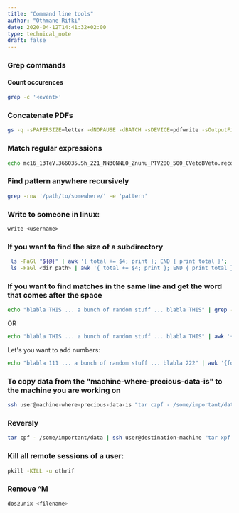 ```yaml
---
title: "Command line tools"
author: "Othmane Rifki"
date: 2020-04-12T14:41:32+02:00
type: technical_note
draft: false
---
```


### Grep commands

#### Count occurences 
``` bash 
grep -c '<event>'
```

### Concatenate PDFs
``` bash 
gs -q -sPAPERSIZE=letter -dNOPAUSE -dBATCH -sDEVICE=pdfwrite -sOutputFile=out.pdf in1.pdf in2.pdf in3.pdf
```


### Match regular expressions
``` bash
echo mc16_13TeV.366035.Sh_221_NN30NNLO_Znunu_PTV280_500_CVetoBVeto.recon.AOD.e7033_e9238_s3126_r10724 | grep -Eq 'AOD.e[0-9]+_s[0-9]+_r[0-9]+' && echo "Match"
```

### Find pattern anywhere recursively
``` bash 
grep -rnw '/path/to/somewhere/' -e 'pattern'
```

### Write to someone in linux:
`write <username>`

### If you want to find the size of a subdirectory
``` bash
 ls -FaGl "${@}" | awk '{ total += $4; print }; END { print total }';
 ls -FaGl <dir path> | awk '{ total += $4; print }; END { print total }';
```

### If you want to find matches in the same line and get the word that comes after the space
``` bash
echo "blabla THIS ... a bunch of random stuff ... blabla THIS" | grep -oP "(?<=blabla )[^ ]+"
```
OR
``` bash
echo "blabla THIS ... a bunch of random stuff ... blabla THIS" | awk '{for(i=1;i<=NF;i++) if ($i=="blabla") print $(i+1)}'
```
Let's you want to add numbers:
``` bash
echo "blabla 111 ... a bunch of random stuff ... blabla 222" | awk '{for(i=1;i<=NF;i++) if ($i=="blabla") print $(i+1), total += $(i+1)} END{ print total}'
```

### To copy data from the "machine-where-precious-data-is" to the machine you are working on
``` bash
ssh user@machine-where-precious-data-is "tar czpf - /some/important/data" | tar xzpf - -C /new/root/directory
```

### Reversly
``` bash
tar cpf - /some/important/data | ssh user@destination-machine "tar xpf - -C /some/directory/"
```

### Kill all remote sessions of a user:
``` bash
pkill -KILL -u othrif
```

### Remove ^M
``` bash
dos2unix <filename>
```
